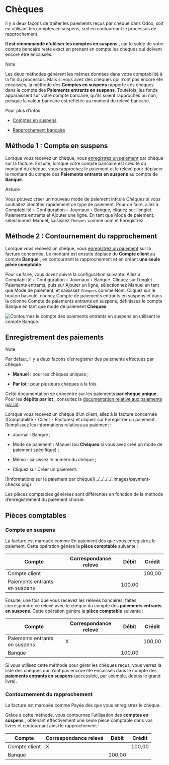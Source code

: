 # Chèques

Il y a deux façons de traiter les paiements reçus par chèque dans Odoo, soit
en utilisant les comptes en suspens, soit en contournant le processus de
rapprochement.

**Il est recommandé d’utiliser les comptes en suspens** , car le solde de
votre compte bancaire reste exact en prenant en compte les chèques qui doivent
encore être encaissés.

Note

Les deux méthodes génèrent les mêmes données dans votre comptabilité à la fin
du processus. Mais si vous avez des chèques qui n’ont pas encore été
encaissés, la méthode des **Comptes en suspens** rapporte ces chèques dans le
compte des **Paiements entrants en suspens**. Toutefois, les fonds
apparaissent sur votre compte bancaire, qu’ils soient rapprochés ou non,
puisque la valeur bancaire est reflétée au moment du relevé bancaire.

Pour plus d'infos

  * [Comptes en suspens](../bank.html#bank-outstanding-accounts)

  * [Rapprochement bancaire](../get_started/cheat_sheet.html#accounting-reconciliation)

## Méthode 1 : Compte en suspens

Lorsque vous recevez un chèque, vous [enregistrez un
paiement](../bank/reconciliation.html) par chèque sur la facture. Ensuite,
lorsque votre compte bancaire est crédité du montant du chèque, vous
rapprochez le paiement et le relevé pour déplacer le montant du compte des
**Paiements entrants en suspens** au compte de **Banque**.

Astuce

Vous pouvez créer un nouveau mode de paiement intitulé _Chèques_ si vous
souhaitez identifier rapidement ce type de paiement. Pour ce faire, allez à
Comptabilité ‣ Configuration ‣ Journaux ‣ Banque, cliquez sur l’onglet
Paiements entrants et Ajouter une ligne. En tant que Mode de paiement,
sélectionnez Manuel, saisissez `Chèques` comme nom et Enregistrez.

## Méthode 2 : Contournement du rapprochement

Lorsque vous recevez un chèque, vous [enregistrez un
paiement](../bank/reconciliation.html) sur la facture concernée. Le montant
est ensuite déplacé du **Compte client** au compte **Banque** , en contournant
le rapprochement et en créant **une seule pièce comptable**.

Pour ce faire, vous _devez_ suivre la configuration suivante. Allez à
Comptabilité ‣ Configuration ‣ Journaux ‣ Banque. Cliquez sur l’onglet
Paiements entrants, puis sur Ajouter un ligne, sélectionnez Manuel en tant que
Mode de paiement, et saisissez `Chèques` comme Nom. Cliquez sur le bouton
bascule, cochez Compte de paiements entrants en suspens et dans la colonne
Compte de paiements entrants en suspens, définissez le compte Banque en tant
que mode de paiement **Chèques**.

![Contournez le compte des paiements entrants en suspens en utilisant le
compte Banque.](../../../../_images/outstanding-payment-accounts.png)

## Enregistrement des paiements

Note

Par défaut, il y a deux façons d’enregistrer des paiements effectués par
chèque :

  * **Manuel** : pour les chèques uniques ;

  * **Par lot** : pour plusieurs chèques à la fois.

Cette documentation se concentre sur les paiements **par chèque unique**. Pour
les **dépôts par lot** , consultez la [documentation relative aux paiements
par lot](batch.html).

Lorsque vous recevez un chèque d’un client, allez à la facture concernée
(Comptabilité ‣ Client ‣ Factures) et cliquez sur Enregistrer un paiement.
Remplissez les informations relatives au paiement :

  * Journal : Banque ;

  * Mode de paiement : Manuel (ou **Chèques** si vous avez créé un mode de paiement spécifique) ;

  * Mémo : saisissez le numéro du chèque ;

  * Cliquez sur Créer un paiement.

![Informations sur le paiement par chèque](../../../../_images/payment-
checks.png)

Les pièces comptables générées sont différentes en fonction de la méthode
d’enregistrement du paiement choisie.

## Pièces comptables

### Compte en suspens

La facture est marquée comme En paiement dès que vous enregistrez le paiement.
Cette opération génère la **pièce comptable** suivante :

Compte | Correspondance relevé | Débit | Crédit  
---|---|---|---  
Compte client |  |  | 100,00  
Paiements entrants en suspens |  | 100,00 |   
  
Ensuite, une fois que vous recevez les relevés bancaires, faites correspondre
ce relevé avec le chèque du compte des **paiements entrants en suspens**.
Cette opération génère la **pièce comptable** suivante :

Compte | Correspondance relevé | Débit | Crédit  
---|---|---|---  
Paiements entrants en suspens | X |  | 100,00  
Banque |  | 100,00 |   
  
Si vous utilisez cette méthode pour gérer les chèques reçus, vous verrez la
liste des chèques qui n’ont pas encore été encaissés dans le compte des
**paiements entrants en suspens** (accessible, par exemple, depuis le grand
livre).

### Contournement du rapprochement

La facture est marquée comme Payée dès que vous enregistrez le chèque.

Grâce à cette méthode, vous contournez l’utilisation des **comptes en
suspens** , obtenant effectivement une seule pièce comptable dans vos livres
et contournant ainsi le rapprochement :

Compte | Correspondance relevé | Débit | Crédit  
---|---|---|---  
Compte client | X |  | 100,00  
Banque |  | 100,00 | 

